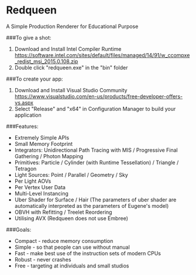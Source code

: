 # Redqueen

A Simple Production Renderer for Educational Purpose

###To give a shot:
  
1. Download and Install Intel Compiler Runtime <https://software.intel.com/sites/default/files/managed/14/91/w_ccompxe_redist_msi_2015.0.108.zip>
2. Double click "redqueen.exe" in the "bin" folder

###To create your app:
  
1. Download and Install Visual Studio Community <https://www.visualstudio.com/en-us/products/free-developer-offers-vs.aspx>
2. Select "Release" and "x64" in Configuration Manager to build your application

###Features:
* Extremely Simple APIs
* Small Memory Footprint
* Integrators: Unidirectional Path Tracing with MIS / Progressive Final Gathering / Photon Mapping
* Primitives: Particle / Cylinder (with Runtime Tessellation) / Triangle / Tetragon
* Light Sources: Point / Parallel / Geometry / Sky
* Per Light AOVs
* Per Vertex User Data
* Multi-Level Instancing
* Uber Shader for Surface / Hair (The parameters of uber shader are automatically interpreted as the parameters of Eugene's model)
* OBVH with Refitting / Treelet Reordering
* Utilising AVX (Redqueen does not use Embree)

###Goals:
* Compact - reduce memory consumption 
* Simple - so that people can use without manual
* Fast - make best use of the instruction sets of modern CPUs
* Robust - never crashes
* Free - targeting at individuals and small studios
